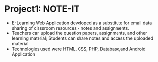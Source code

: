 # Project1: NOTE-IT
* E-Learning Web Application developed as a substitute for email data sharing of classroom resources - notes and assignments.
* Teachers can upload the question papers, assignments, and other learning material; Students can share notes and access the uploaded material
* Technologies used were HTML, CSS, PHP, Database,and Android Application
